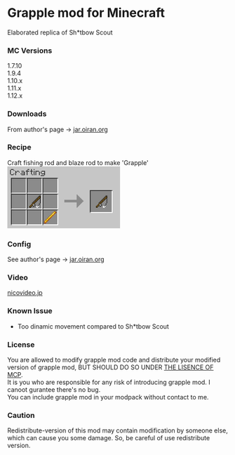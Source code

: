 # Grapple mod for Minecraft

Elaborated replica of Sh\*tbow Scout

### MC Versions
1.7.10   
1.9.4    
1.10.x   
1.11.x   
1.12.x  

### Downloads
From author's page -> [jar.oiran.org](http://jar.oiran.org/g/)


### Recipe
Craft fishing rod and blaze rod to make 'Grapple'   
![craft image](img/recipe.jpg)

### Config
See author's page -> [jar.oiran.org](http://jar.oiran.org/g/#c)

### Video
[nicovideo.jp](http://www.nicovideo.jp/watch/sm31956875)

### Known Issue

* Too dinamic movement compared to Sh\*tbow Scout 

### License
You are allowed to modify grapple mod code and distribute your modified version of grapple mod, BUT SHOULD DO SO UNDER [THE LISENCE OF MCP](https://gist.github.com/Techcable/de37e364ab35194df3e8).   
It is you who are responsible for any risk of introducing grapple mod. I canoot gurantee there's no bug.   
You can include grapple mod in your modpack without contact to me.

### Caution
Redistribute-version of this mod may contain modification by someone else, which can cause you some damage. So, be careful of use redistribute version.
